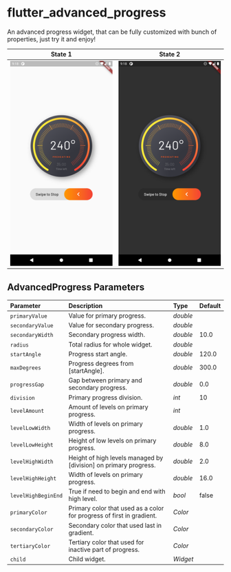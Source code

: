 # flutter_advanced_progress
An advanced progress widget, that can be fully customized with bunch of properties, just try it and enjoy!

| State 1 | State 2 |
|:-:|:-:|
| ![Flutter Advanced Progress Light](./PREVIEW_LIGHT.png) | ![Flutter Advanced Progress Dark](./PREVIEW_DARK.png) |


## AdvancedProgress Parameters
|Parameter|Description|Type|Default|
|:--------|:----------|:---|:------|
|`primaryValue`|Value for primary progress.|*double*||
|`secondaryValue`|Value for secondary progress.|*double*||
|`secondaryWidth`|Secondary progress width.|*double*|10.0|
|`radius`|Total radius for whole widget.|*double*||
|`startAngle`|Progress start angle.|*double*|120.0|
|`maxDegrees`|Progress degrees from [startAngle].|*double*|300.0|
|`progressGap`|Gap between primary and secondary progress.|*double*|0.0|
|`division`|Primary progress division.|*int*|10|
|`levelAmount`|Amount of levels on primary progress.|*int*||
|`levelLowWidth`|Width of levels on primary progress.|*double*|1.0|
|`levelLowHeight`|Height of low levels on primary progress.|*double*|8.0|
|`levelHighWidth`|Height of high levels managed by [division] on primary progress.|*double*|2.0|
|`levelHighHeight`|Width of levels on primary progress.|*double*|16.0|
|`levelHighBeginEnd`|True if need to begin and end with high level.|*bool*|false|
|`primaryColor`|Primary color that used as a color for progress of first in gradient.|*Color*||
|`secondaryColor`|Secondary color that used last in gradient.|*Color*||
|`tertiaryColor`|Tertiary color that used for inactive part of progress.|*Color*||
|`child`|Child widget.|*Widget*||
